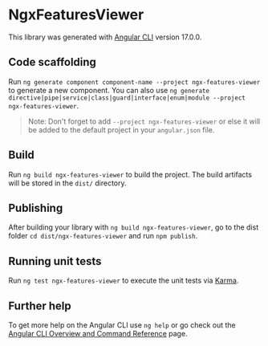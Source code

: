 # NgxFeaturesViewer

This library was generated with [Angular CLI](https://github.com/angular/angular-cli) version 17.0.0.

## Code scaffolding

Run `ng generate component component-name --project ngx-features-viewer` to generate a new component. You can also use `ng generate directive|pipe|service|class|guard|interface|enum|module --project ngx-features-viewer`.
> Note: Don't forget to add `--project ngx-features-viewer` or else it will be added to the default project in your `angular.json` file. 

## Build

Run `ng build ngx-features-viewer` to build the project. The build artifacts will be stored in the `dist/` directory.

## Publishing

After building your library with `ng build ngx-features-viewer`, go to the dist folder `cd dist/ngx-features-viewer` and run `npm publish`.

## Running unit tests

Run `ng test ngx-features-viewer` to execute the unit tests via [Karma](https://karma-runner.github.io).

## Further help

To get more help on the Angular CLI use `ng help` or go check out the [Angular CLI Overview and Command Reference](https://angular.io/cli) page.
